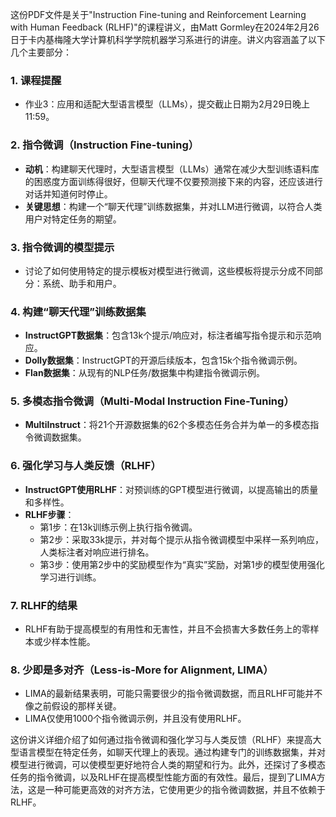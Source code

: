 这份PDF文件是关于"Instruction Fine-tuning and Reinforcement Learning with Human Feedback (RLHF)"的课程讲义，由Matt Gormley在2024年2月26日于卡内基梅隆大学计算机科学学院机器学习系进行的讲座。讲义内容涵盖了以下几个主要部分：

### 1. 课程提醒
- 作业3：应用和适配大型语言模型（LLMs），提交截止日期为2月29日晚上11:59。

### 2. 指令微调（Instruction Fine-tuning）
- **动机**：构建聊天代理时，大型语言模型（LLMs）通常在减少大型训练语料库的困惑度方面训练得很好，但聊天代理不仅要预测接下来的内容，还应该进行对话并知道何时停止。
- **关键思想**：构建一个“聊天代理”训练数据集，并对LLM进行微调，以符合人类用户对特定任务的期望。

### 3. 指令微调的模型提示
- 讨论了如何使用特定的提示模板对模型进行微调，这些模板将提示分成不同部分：系统、助手和用户。

### 4. 构建“聊天代理”训练数据集
- **InstructGPT数据集**：包含13k个提示/响应对，标注者编写指令提示和示范响应。
- **Dolly数据集**：InstructGPT的开源后续版本，包含15k个指令微调示例。
- **Flan数据集**：从现有的NLP任务/数据集中构建指令微调示例。

### 5. 多模态指令微调（Multi-Modal Instruction Fine-Tuning）
- **MultiInstruct**：将21个开源数据集的62个多模态任务合并为单一的多模态指令微调数据集。

### 6. 强化学习与人类反馈（RLHF）
- **InstructGPT使用RLHF**：对预训练的GPT模型进行微调，以提高输出的质量和多样性。
- **RLHF步骤**：
  - 第1步：在13k训练示例上执行指令微调。
  - 第2步：采取33k提示，并对每个提示从指令微调模型中采样一系列响应，人类标注者对响应进行排名。
  - 第3步：使用第2步中的奖励模型作为“真实”奖励，对第1步的模型使用强化学习进行训练。

### 7. RLHF的结果
- RLHF有助于提高模型的有用性和无害性，并且不会损害大多数任务上的零样本或少样本性能。

### 8. 少即是多对齐（Less-is-More for Alignment, LIMA）
- LIMA的最新结果表明，可能只需要很少的指令微调数据，而且RLHF可能并不像之前假设的那样关键。
- LIMA仅使用1000个指令微调示例，并且没有使用RLHF。

这份讲义详细介绍了如何通过指令微调和强化学习与人类反馈（RLHF）来提高大型语言模型在特定任务，如聊天代理上的表现。通过构建专门的训练数据集，并对模型进行微调，可以使模型更好地符合人类的期望和行为。此外，还探讨了多模态任务的指令微调，以及RLHF在提高模型性能方面的有效性。最后，提到了LIMA方法，这是一种可能更高效的对齐方法，它使用更少的指令微调数据，并且不依赖于RLHF。